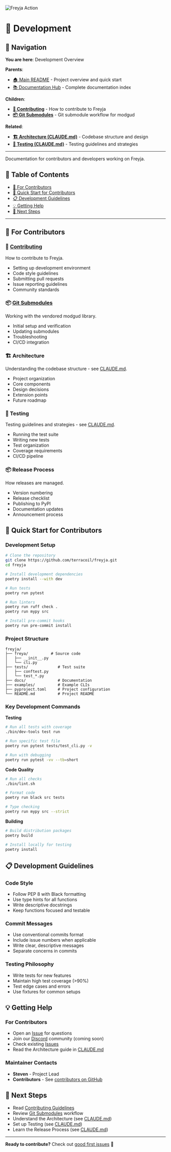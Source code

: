 ![Freyja Action](https://github.com/terracoil/freyja/raw/main/docs/freyja-action.png)
# 🔧 Development

## 📍 Navigation
**You are here**: Development Overview

**Parents**:
- [🏠 Main README](../../README.md) - Project overview and quick start
- [📚 Documentation Hub](../README.md) - Complete documentation index

**Children**:
- **[🤝 Contributing](contributing.md)** - How to contribute to Freyja
- **[📦 Git Submodules](submodules.md)** - Git submodule workflow for modgud

**Related**:
- **[🏗️ Architecture (CLAUDE.md)](../../CLAUDE.md)** - Codebase structure and design
- **[🧪 Testing (CLAUDE.md)](../../CLAUDE.md)** - Testing guidelines and strategies

---

Documentation for contributors and developers working on Freyja.

## 📑 Table of Contents
* [🤝 For Contributors](#-for-contributors)
* [🏁 Quick Start for Contributors](#-quick-start-for-contributors)
* [📋 Development Guidelines](#-development-guidelines)
* [💡 Getting Help](#-getting-help)
* [📖 Next Steps](#-next-steps)

---

## 🤝 For Contributors

### 🤝 [Contributing](contributing.md)
How to contribute to Freyja.
- Setting up development environment
- Code style guidelines
- Submitting pull requests
- Issue reporting guidelines
- Community standards

### 📦 [Git Submodules](submodules.md)
Working with the vendored modgud library.
- Initial setup and verification
- Updating submodules
- Troubleshooting
- CI/CD integration

### 🏗️ Architecture
Understanding the codebase structure - see [CLAUDE.md](../../CLAUDE.md).
- Project organization
- Core components
- Design decisions
- Extension points
- Future roadmap

### 🧪 Testing
Testing guidelines and strategies - see [CLAUDE.md](../../CLAUDE.md).
- Running the test suite
- Writing new tests
- Test organization
- Coverage requirements
- CI/CD pipeline

### 📦 Release Process
How releases are managed.
- Version numbering
- Release checklist
- Publishing to PyPI
- Documentation updates
- Announcement process

## 🏁 Quick Start for Contributors

### Development Setup
```bash
# Clone the repository
git clone https://github.com/terracoil/freyja.git
cd freyja

# Install development dependencies
poetry install --with dev

# Run tests
poetry run pytest

# Run linters
poetry run ruff check .
poetry run mypy src

# Install pre-commit hooks
poetry run pre-commit install
```

### Project Structure
```
freyja/
├── freya/          # Source code
│   ├── __init__.py
│   └── cli.py
├── tests/             # Test suite
│   ├── conftest.py
│   └── test_*.py
├── docs/              # Documentation
├── examples/          # Example CLIs
├── pyproject.toml     # Project configuration
└── README.md          # Project README
```

### Key Development Commands

**Testing**
```bash
# Run all tests with coverage
./bin/dev-tools test run

# Run specific test file
poetry run pytest tests/test_cli.py -v

# Run with debugging
poetry run pytest -vv --tb=short
```

**Code Quality**
```bash
# Run all checks
./bin/lint.sh

# Format code
poetry run black src tests

# Type checking
poetry run mypy src --strict
```

**Building**
```bash
# Build distribution packages
poetry build

# Install locally for testing
poetry install
```

## 📋 Development Guidelines

### Code Style
- Follow PEP 8 with Black formatting
- Use type hints for all functions
- Write descriptive docstrings
- Keep functions focused and testable

### Commit Messages
- Use conventional commits format
- Include issue numbers when applicable
- Write clear, descriptive messages
- Separate concerns in commits

### Testing Philosophy
- Write tests for new features
- Maintain high test coverage (>90%)
- Test edge cases and errors
- Use fixtures for common setups

## 💡 Getting Help

### For Contributors
- Open an [Issue](https://github.com/terracoil/freyja/issues) for questions
- Join our [Discord](#) community (coming soon)
- Check existing [Issues](https://github.com/terracoil/freyja/issues)
- Read the Architecture guide in [CLAUDE.md](../../CLAUDE.md)

### Maintainer Contacts
- **Steven** - Project Lead
- **Contributors** - See [contributors on GitHub](https://github.com/terracoil/freyja/graphs/contributors)

## 📖 Next Steps

- Read [Contributing Guidelines](contributing.md)
- Review [Git Submodules](submodules.md) workflow
- Understand the Architecture (see [CLAUDE.md](../../CLAUDE.md))
- Set up Testing (see [CLAUDE.md](../../CLAUDE.md))
- Learn the Release Process (see [CLAUDE.md](../../CLAUDE.md))

---

**Ready to contribute?** Check out [good first issues](https://github.com/terracoil/freyja/labels/good%20first%20issue) 🌟